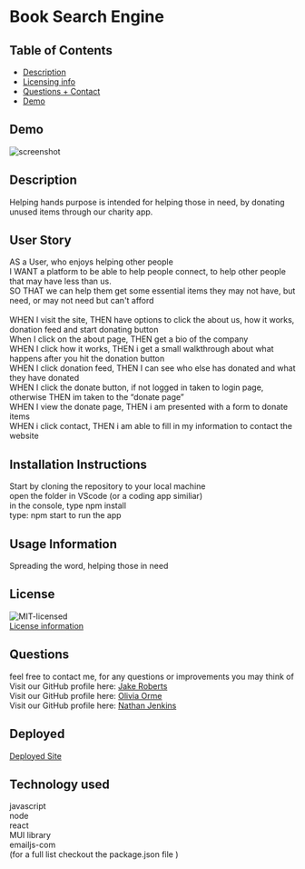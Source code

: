 # Book Search Engine


## Table of Contents 
- [Description](#description)
- [Licensing info](#license)
- [Questions + Contact](#questions)
- [Demo](#demo)

## Demo
![screenshot]()

## Description
Helping hands purpose is intended for helping those in need, by donating unused items through our charity app.

## User Story

AS a User, who enjoys helping other people
<br>
I WANT a platform to be able to help people connect, to help other people that may have less than us.
<br>
SO THAT we can help them get some essential items they may not have, but need, or may not need but can't afford
<br>
<br>
WHEN I visit the site, THEN have options to click the about us, how it works, donation feed and start donating button
<br>
When I click on the about page, THEN get a bio of the company
<br>
WHEN I click how it works, THEN i get a small walkthrough about what happens after you hit the donation button
<br>
WHEN I click donation feed, THEN I can see who else has donated and what they have donated
<br>
WHEN I click the donate button, if not logged in taken to login page, otherwise THEN im taken to the “donate page”
<br>
WHEN I view the donate page, THEN i am presented with a form to donate items
<br>
WHEN i click contact, THEN i am able to fill in my information to contact the website



## Installation Instructions
Start by cloning the repository to your local machine
 <br> 
 open the folder in VScode (or a coding app similiar) 
 <br> 
 in the console, type npm install 
 <br> 
 type: npm start to run the app

## Usage Information
Spreading the word, helping those in need

## License
![MIT-licensed](https://img.shields.io/badge/License-MIT-red)
<br>
[License information](https://opensource.org/licenses)

## Questions
feel free to contact me, for any questions or improvements you may think of
<br>
Visit our GitHub profile here: [Jake Roberts](https://github.com/JRoberts94)
<br>
Visit our GitHub profile here: [Olivia Orme](https://github.com/njenkins2727)
<br>
Visit our GitHub profile here: [Nathan Jenkins](https://github.com/inspirewh)
<br>


## Deployed
[Deployed Site]()

## Technology used
javascript <br> node <br> react <br> MUI library <br> emailjs-com <br> (for a full list checkout the package.json file )